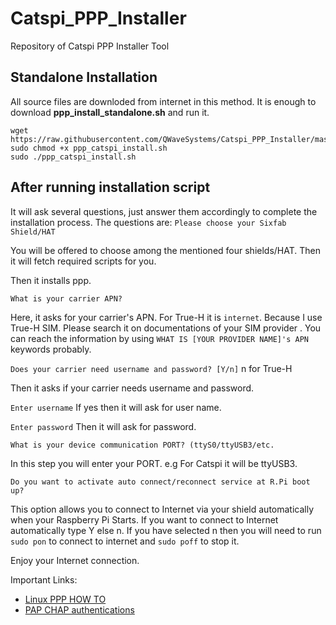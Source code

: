 # Catspi_PPP_Installer
Repository of Catspi PPP Installer Tool 

## Standalone Installation

All source files are downloded from internet in this method. It is enough to download **ppp_install_standalone.sh** and run it.

```
wget https://raw.githubusercontent.com/QWaveSystems/Catspi_PPP_Installer/master/ppp_catspi_install.sh
sudo chmod +x ppp_catspi_install.sh
sudo ./ppp_catspi_install.sh
```

## After running installation script
It will ask several questions, just answer them accordingly to complete the installation process. The questions are:
`Please choose your Sixfab Shield/HAT`
 
You will be offered to choose among the mentioned four shields/HAT. Then it will fetch required scripts for you. 

Then it installs ppp. 

`What is your carrier APN?`

Here, it asks for your carrier's APN. For True-H it is `internet`. Because I use True-H SIM. Please search it on documentations of your SIM provider . You can reach the information by using `WHAT IS [YOUR PROVIDER NAME]'s APN` keywords probably.

`Does your carrier need username and password? [Y/n]`
n for True-H

Then it asks if your carrier needs username and password. 

`Enter username`
If yes then it will ask for user name.

`Enter password`
Then it will ask for password.

`What is your device communication PORT? (ttyS0/ttyUSB3/etc.`

In this step you will enter your PORT. e.g For Catspi it will be ttyUSB3.

`Do you want to activate auto connect/reconnect service at R.Pi boot up?`

This option allows you to connect to Internet via your shield automatically when your Raspberry Pi Starts. If you want to connect to Internet automatically type Y else n. If you have selected n then you will need to run `sudo pon` to connect to internet and `sudo poff` to stop it. 

Enjoy your Internet connection.

Important Links: 
* [Linux PPP HOW TO](https://tldp.org/HOWTO/PPP-HOWTO/index.html)
* [PAP CHAP authentications](https://tldp.org/HOWTO/PPP-HOWTO/pap.html)
